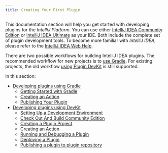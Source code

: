 ```yaml
---
title: Creating Your First Plugin
---
```


This documentation section will help you get started with developing plugins for the *IntelliJ Platform*. You can use either [IntelliJ IDEA Community Edition](https://www.jetbrains.com/idea/download/) or [IntelliJ IDEA Ultimate](https://www.jetbrains.com/idea/download/) as your IDE.  Both include the complete set of plugin development tools. To become more familiar with *IntelliJ IDEA*, please refer to the [IntelliJ IDEA Web Help](https://www.jetbrains.com/idea/help/).

There are two possible workflows for building IntelliJ IDEA plugins. The recommended workflow for new projects is
to [use Gradle](/tutorials/build_system.md). For existing projects, the old workflow [using Plugin DevKit](basics/getting_started/using_dev_kit.md) is still supported.

In this section:

* [Developing plugins using Gradle](/tutorials/build_system.md)
    * [Getting Started with Gradle](/tutorials/build_system/prerequisites.md)
    * [Creating an Action](getting_started/creating_an_action.md)
    * [Publishing Your Plugin](/tutorials/build_system/deployment.md)
* [Developing plugins using DevKit](getting_started/using_dev_kit.md)
    * [Setting Up a Development Environment](getting_started/setting_up_environment.md)
    * [Check Out And Build Community Edition](basics/checkout_and_build_community.md)
    * [Creating a Plugin Project](getting_started/creating_plugin_project.md)
    * [Creating an Action](getting_started/creating_an_action.md)
    * [Running and Debugging a Plugin](getting_started/running_and_debugging_a_plugin.md)
    * [Deploying a Plugin](getting_started/deploying_plugin.md)
    * [Publishing a plugin to plugin repository](getting_started/publishing_plugin.md)
